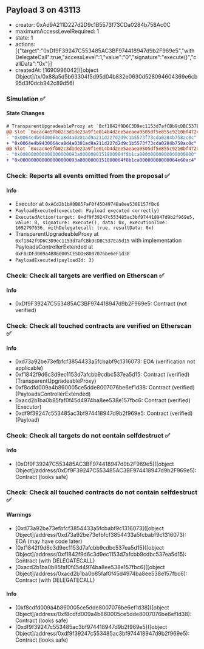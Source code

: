 ## Payload 3 on 43113

- creator: 0xAd9A211D227d2D9c1B5573f73CDa0284b758Ac0C
- maximumAccessLevelRequired: 1
- state: 1
- actions: [{"target":"0xDf9F39247C553485AC3BF974418947d9b2F969e5","withDelegateCall":true,"accessLevel":1,"value":"0","signature":"execute()","callData":"0x"}]
- createdAt: [1690996042]([object Object]/tx/0x88a5d5b63304f5d95d04b832e0630d528094604369e6cb95d3f0dcb942c89d56)

### Simulation :white_check_mark:

#### State Changes

```diff
# TransparentUpgradeableProxy at `0xf1842f9D6C3D9ec1153d7afCBb9cDBC537Ea5d15` with implementation PayloadsControllerExtended at `0xF8cDFd009a4B860005CE5DDe8007076be6eF1d38`
@@ Slot `0xcac4e5fb02c3d1de23a9f1e014b4d2ee5aeaea9505df5e855c9210bf472495af` @@
- "0x0064e4b9430064ca8d4a0201ad9a211d227d2d9c1b5573f73cda0284b758ac0c"
+ "0x0064e4b9430064ca8d4a0301ad9a211d227d2d9c1b5573f73cda0284b758ac0c"
@@ Slot `0xcac4e5fb02c3d1de23a9f1e014b4d2ee5aeaea9505df5e855c9210bf472495b0` @@
- "0x000000000000000000093a8000000151800064f8b1ca00000000000000000000"
+ "0x000000000000000000093a8000000151800064f8b1ca00000000000064e60ac4"
```
### Check: Reports all events emitted from the proposal :white_check_mark:

#### Info

- Executor at `0xACd2b1bA0B85FaF0f45D4974Ba8ee538E157fBc6`
- `PayloadExecuted(executed: Payload executed correctly)`
- `ExecutedAction(target: 0xdf9f39247c553485ac3bf974418947d9b2f969e5, value: 0, signature: execute(), data: 0x, executionTime: 1692797636, withDelegatecall: true, resultData: 0x)`
- TransparentUpgradeableProxy at `0xf1842f9D6C3D9ec1153d7afCBb9cDBC537Ea5d15` with implementation PayloadsControllerExtended at `0xF8cDFd009a4B860005CE5DDe8007076be6eF1d38`
- `PayloadExecuted(payloadId: 3)`

### Check: Check all targets are verified on Etherscan :white_check_mark:

#### Info

- 0xDf9F39247C553485AC3BF974418947d9b2F969e5: Contract (not verified)

### Check: Check all touched contracts are verified on Etherscan :white_check_mark:

#### Info

- 0xd73a92be73efbfcf3854433a5fcbabf9c1316073: EOA (verification not applicable)
- 0xf1842f9d6c3d9ec1153d7afcbb9cdbc537ea5d15: Contract (verified) (TransparentUpgradeableProxy)
- 0xf8cdfd009a4b860005ce5dde8007076be6ef1d38: Contract (verified) (PayloadsControllerExtended)
- 0xacd2b1ba0b85faf0f45d4974ba8ee538e157fbc6: Contract (verified) (Executor)
- 0xdf9f39247c553485ac3bf974418947d9b2f969e5: Contract (verified) (Payload)

### Check: Check all targets do not contain selfdestruct :white_check_mark:

#### Info

- [0xDf9F39247C553485AC3BF974418947d9b2F969e5]([object Object]/address/0xDf9F39247C553485AC3BF974418947d9b2F969e5): Contract (looks safe)

### Check: Check all touched contracts do not contain selfdestruct :white_check_mark:

#### Warnings

- [0xd73a92be73efbfcf3854433a5fcbabf9c1316073]([object Object]/address/0xd73a92be73efbfcf3854433a5fcbabf9c1316073): EOA (may have code later)
- [0xf1842f9d6c3d9ec1153d7afcbb9cdbc537ea5d15]([object Object]/address/0xf1842f9d6c3d9ec1153d7afcbb9cdbc537ea5d15): Contract (with DELEGATECALL)
- [0xacd2b1ba0b85faf0f45d4974ba8ee538e157fbc6]([object Object]/address/0xacd2b1ba0b85faf0f45d4974ba8ee538e157fbc6): Contract (with DELEGATECALL)

#### Info

- [0xf8cdfd009a4b860005ce5dde8007076be6ef1d38]([object Object]/address/0xf8cdfd009a4b860005ce5dde8007076be6ef1d38): Contract (looks safe)
- [0xdf9f39247c553485ac3bf974418947d9b2f969e5]([object Object]/address/0xdf9f39247c553485ac3bf974418947d9b2f969e5): Contract (looks safe)

